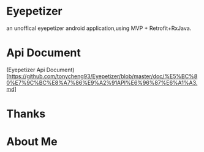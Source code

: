 # Eyepetizer
an unoffical eyepetizer android application,using MVP + Retrofit+RxJava.
# Api Document
(Eyepetizer Api Document)[https://github.com/tonycheng93/Eyepetizer/blob/master/doc/%E5%BC%80%E7%9C%BC%E8%A7%86%E9%A2%91API%E6%96%87%E6%A1%A3.md]
# Thanks
# About Me
